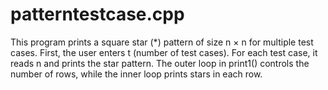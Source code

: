 # patterntestcase.cpp
This program prints a square star (*) pattern of size n × n for multiple test cases. First, the user enters t (number of test cases). For each test case, it reads n and prints the star pattern. The outer loop in print1() controls the number of rows, while the inner loop prints stars in each row.
